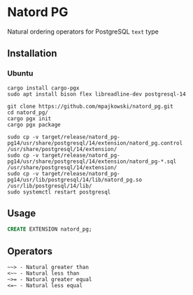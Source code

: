 # Natord PG

Natural ordering operators for PostgreSQL `text` type

## Installation

### Ubuntu

```shell
cargo install cargo-pgx
sudo apt install bison flex libreadline-dev postgresql-14

git clone https://github.com/mpajkowski/natord_pg.git
cd natord_pg/
cargo pgx init
cargo pgx package

sudo cp -v target/release/natord_pg-pg14/usr/share/postgresql/14/extension/natord_pg.control /usr/share/postgresql/14/extension/
sudo cp -v target/release/natord_pg-pg14/usr/share/postgresql/14/extension/natord_pg-*.sql  /usr/share/postgresql/14/extension/
sudo cp -v target/release/natord_pg-pg14/usr/lib/postgresql/14/lib/natord_pg.so /usr/lib/postgresql/14/lib/
sudo systemctl restart postgresql
```

## Usage

```sql
CREATE EXTENSION natord_pg;
```

## Operators

```
~~> - Natural greater than
<~~ - Natural less than
~>= - Natural greater equal
<=~ - Natural less equal
```
